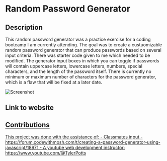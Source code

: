 <h1> Random Password Generator </h1>
<h2> Description</h2>
<p>This random password generator was a practice exercise for a coding bootcamp I am currently attending. The goal was to create a custuomizable random password generator that can produce passwords based on several input criteria. There was starter code given to 
me which needed to be modified. The generator input boxes in which you can toggle if passwords will contain uppercase letters, lowercase letters, numbers, special characters, and the length of the password itself. There is currently no minimum or maximum number of characters
for the password generator, which is a flaw that will be fixed at a later date. </p>


![Screenshot](https://github.com/KevinKiely/Random-Password-Generator/assets/153389427/4fe3fb65-d9fb-410d-8946-ccc04b028355)


<h2> Link to website</h2>
<a href="https://kevinkiely.github.io/Random-Password-Generator/" Click here to go to the website>
  
<h2> Contributions </h2>
This project was done with the assistance of:
- Classmates input
- https://forum.codewithmosh.com/t/creating-a-password-generator-using-javascript/18971
- A youtube web development instructor: https://www.youtube.com/@TylerPotts
